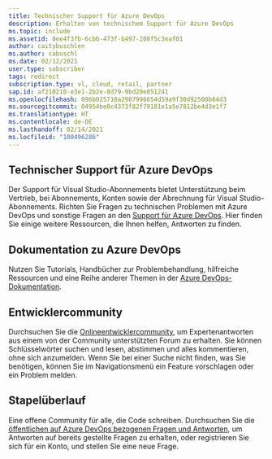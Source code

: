 ```yaml
---
title: Technischer Support für Azure DevOps
description: Erhalten von technischem Support für Azure DevOps
ms.topic: include
ms.assetid: 8ee4f3fb-6cb6-473f-b497-208f5c3eaf01
author: caitybuschlen
ms.author: cabuschl
ms.date: 02/12/2021
user.type: subscriber
tags: redirect
subscription.type: vl, cloud, retail, partner
sap.id: af210210-e3e1-2b2e-8d79-9bd20e851241
ms.openlocfilehash: 096b025710a2907996654d59a9f30d92500b64d3
ms.sourcegitcommit: 04954be0c4373f82f79181e1a5e7812be4d3e1f7
ms.translationtype: HT
ms.contentlocale: de-DE
ms.lasthandoff: 02/14/2021
ms.locfileid: "100496286"
---
```

## <a name="azure-devops-technical-support"></a>Technischer Support für Azure DevOps  

Der Support für Visual Studio-Abonnements bietet Unterstützung beim Vertrieb, bei Abonnements, Konten sowie der Abrechnung für Visual Studio-Abonnements. Richten Sie Fragen zu technischen Problemen mit Azure DevOps und sonstige Fragen an den [Support für Azure DevOps](https://azure.microsoft.com/support/devops/). Hier finden Sie einige weitere Ressourcen, die Ihnen helfen, Antworten zu finden.

## <a name="azure-devops-documentation"></a>Dokumentation zu Azure DevOps 

Nutzen Sie Tutorials, Handbücher zur Problembehandlung, hilfreiche Ressourcen und eine Reihe anderer Themen in der [Azure DevOps-Dokumentation](https://docs.microsoft.com/azure/devops/?view=azure-devops).

## <a name="developer-community"></a>Entwicklercommunity

Durchsuchen Sie die [Onlineentwicklercommunity](https://developercommunity.visualstudio.com/spaces/21/index.html), um Expertenantworten aus einem von der Community unterstützten Forum zu erhalten. Sie können Schlüsselwörter suchen und lesen, abstimmen und alles kommentieren, ohne sich anzumelden. Wenn Sie bei einer Suche nicht finden, was Sie benötigen, können Sie im Navigationsmenü ein Feature vorschlagen oder ein Problem melden. 

## <a name="stack-overflow"></a>Stapelüberlauf

Eine offene Community für alle, die Code schreiben. Durchsuchen Sie die [öffentlichen auf Azure DevOps bezogenen Fragen und Antworten](https://stackoverflow.com/questions/tagged/azure-devops?tab=Newest), um Antworten auf bereits gestellte Fragen zu erhalten, oder registrieren Sie sich für ein Konto, und stellen Sie eine neue Frage. 
